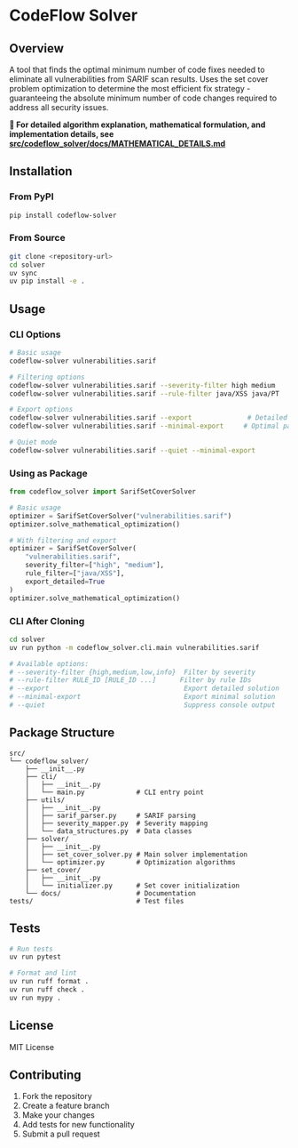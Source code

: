 # CodeFlow Solver

## Overview

A tool that finds the optimal minimum number of code fixes needed to eliminate all vulnerabilities from SARIF scan results. Uses the set cover problem optimization to determine the most efficient fix strategy - guaranteeing the absolute minimum number of code changes required to address all security issues.

**📖 For detailed algorithm explanation, mathematical formulation, and implementation details, see [src/codeflow_solver/docs/MATHEMATICAL_DETAILS.md](src/codeflow_solver/docs/MATHEMATICAL_DETAILS.md)**

## Installation

### From PyPI

```bash
pip install codeflow-solver
```

### From Source

```bash
git clone <repository-url>
cd solver
uv sync
uv pip install -e .
```

## Usage

### CLI Options

```bash
# Basic usage
codeflow-solver vulnerabilities.sarif

# Filtering options
codeflow-solver vulnerabilities.sarif --severity-filter high medium
codeflow-solver vulnerabilities.sarif --rule-filter java/XSS java/PT

# Export options
codeflow-solver vulnerabilities.sarif --export              # Detailed solution with vulnerability details
codeflow-solver vulnerabilities.sarif --minimal-export     # Optimal path with fix locations only

# Quiet mode
codeflow-solver vulnerabilities.sarif --quiet --minimal-export
```

### Using as Package

```python
from codeflow_solver import SarifSetCoverSolver

# Basic usage
optimizer = SarifSetCoverSolver("vulnerabilities.sarif")
optimizer.solve_mathematical_optimization()

# With filtering and export
optimizer = SarifSetCoverSolver(
    "vulnerabilities.sarif",
    severity_filter=["high", "medium"],
    rule_filter=["java/XSS"],
    export_detailed=True
)
optimizer.solve_mathematical_optimization()
```

### CLI After Cloning

```bash
cd solver
uv run python -m codeflow_solver.cli.main vulnerabilities.sarif

# Available options:
# --severity-filter {high,medium,low,info}  Filter by severity
# --rule-filter RULE_ID [RULE_ID ...]      Filter by rule IDs  
# --export                                  Export detailed solution
# --minimal-export                          Export minimal solution
# --quiet                                   Suppress console output
```

## Package Structure

```
src/
└── codeflow_solver/
    ├── __init__.py
    ├── cli/
    │   ├── __init__.py
    │   └── main.py             # CLI entry point
    ├── utils/
    │   ├── __init__.py
    │   ├── sarif_parser.py     # SARIF parsing
    │   ├── severity_mapper.py  # Severity mapping
    │   └── data_structures.py  # Data classes
    ├── solver/
    │   ├── __init__.py
    │   ├── set_cover_solver.py # Main solver implementation
    │   └── optimizer.py        # Optimization algorithms
    ├── set_cover/
    │   ├── __init__.py
    │   └── initializer.py      # Set cover initialization
    └── docs/                   # Documentation
tests/                          # Test files
```

## Tests

```bash
# Run tests
uv run pytest

# Format and lint
uv run ruff format .
uv run ruff check .
uv run mypy .
```

## License

MIT License

## Contributing

1. Fork the repository
2. Create a feature branch
3. Make your changes
4. Add tests for new functionality
5. Submit a pull request